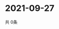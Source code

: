 # 2021-09-27
  共 0条

  <!-- BEGIN -->
  <!-- 最后更新时间Mon Sep 27 2021 20:03:30 GMT+0000 (Coordinated Universal Time) -->
  
  <!-- END -->
  
  